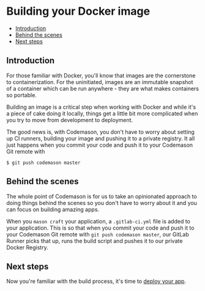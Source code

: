 # Building your Docker image

- [Introduction](#introduction)
- [Behind the scenes](#behind-the-scenes)
- [Next steps](#next-steps)

<a name="introduction"></a>
## Introduction
For those familiar with Docker, you'll know that images are the cornerstone to containerization. For the uninitiated, images are an immutable snapshot of a container which can be run anywhere - they are what makes containers so portable.

Building an image is a critical step when working with Docker and while it's a piece of cake doing it locally, things get a little bit more complicated when you try to move from development to deployment.

The good news is, with Codemason, you don't have to worry about setting up CI runners, building your image and pushing it to a private registry. It all just happens when you commit your code and push it to your Codemason Git remote with
```
$ git push codemason master
```

<a name="behind-the-scenes"></a>
## Behind the scenes
The whole point of Codemason is for us to take an opinionated approach to doing things behind the scenes so you don't have to worry about it and you can focus on building  amazing apps.

When you `mason craft` your application, a `.gitlab-ci.yml` file is added to your application. This is so that when you commit your code and push it to your Codemason Git remote with `git push codemason master`, our GitLab Runner picks that up, runs the build script and pushes it to our private Docker Registry.


<a name="next-steps"></a>
## Next steps
Now you're familiar with the build process, it's time to [deploy your app](/docs/{{version}}/deploying-apps).
